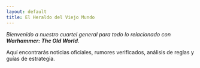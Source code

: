 ```yaml
---
layout: default
title: El Heraldo del Viejo Mundo
---
```


*Bienvenido a nuestro cuartel general para todo lo relacionado con **Warhammer: The Old World***.

Aquí encontrarás noticias oficiales, rumores verificados, análisis de reglas y guías de estrategia.  
